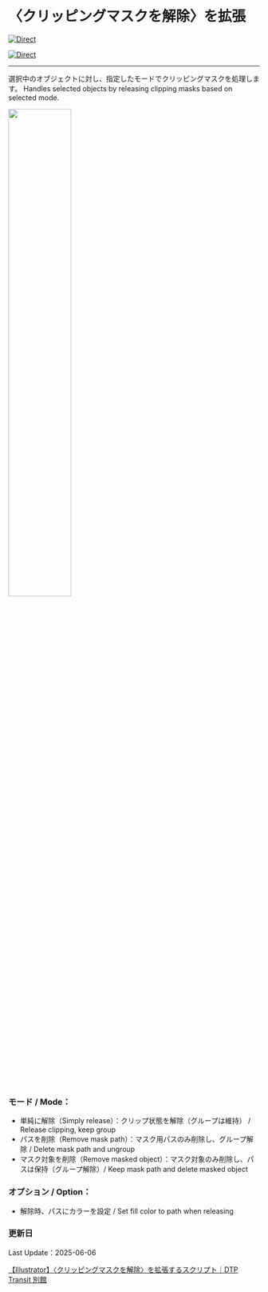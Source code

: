 # 〈クリッピングマスクを解除〉を拡張

[![Direct](https://img.shields.io/badge/Direct%20Link-ReleaseClipMask.jsx-ffcc00.svg)](https://github.com/swwwitch/illustrator-scripts/blob/master/jsx/mask/ReleaseClipMask.jsx)

[![Direct](https://img.shields.io/badge/Back%20to%20home-All%20scripts-cccccc.svg)](https://github.com/swwwitch/illustrator-scripts/blob/master/README.md)

---

選択中のオブジェクトに対し、指定したモードでクリッピングマスクを処理します。
Handles selected objects by releasing clipping masks based on selected mode.

<img alt="" src="https://www.dtp-transit.jp/images/ss-548-530-72-20250713-080827.png" width="50%" />

### モード / Mode：

- 単純に解除（Simply release）：クリップ状態を解除（グループは維持） / Release clipping, keep group
- パスを削除（Remove mask path）：マスク用パスのみ削除し、グループ解除 / Delete mask path and ungroup
- マスク対象を削除（Remove masked object）：マスク対象のみ削除し、パスは保持（グループ解除）/ Keep mask path and delete masked object

### オプション / Option：

- 解除時、パスにカラーを設定 / Set fill color to path when releasing

### 更新日

Last Update：2025-06-06

[【Illustrator】〈クリッピングマスクを解除〉を拡張するスクリプト｜DTP Transit 別館](https://note.com/dtp_tranist/n/nebc832e574f7)